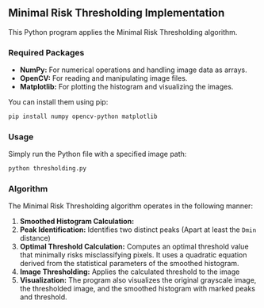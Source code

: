 
## Minimal Risk Thresholding Implementation

This Python program applies the Minimal Risk Thresholding algorithm.

### Required Packages

- **NumPy:** For numerical operations and handling image data as arrays.
- **OpenCV:** For reading and manipulating image files.
- **Matplotlib:** For plotting the histogram and visualizing the images.

You can install them using pip:
```bash
pip install numpy opencv-python matplotlib
```

### Usage
Simply run the Python file with a specified image path:
```bash
python thresholding.py
```

### Algorithm

The Minimal Risk Thresholding algorithm operates in the following manner:

1. **Smoothed Histogram Calculation:** 
2. **Peak Identification:** Identifies two distinct peaks (Apart at least the `Dmin` distance)
3. **Optimal Threshold Calculation:** Computes an optimal threshold value that minimally risks misclassifying pixels. It uses a quadratic equation derived from the statistical parameters of the smoothed histogram.
4. **Image Thresholding:** Applies the calculated threshold to the image
5. **Visualization:** The program also visualizes the original grayscale image, the thresholded image, and the smoothed histogram with marked peaks and threshold.
